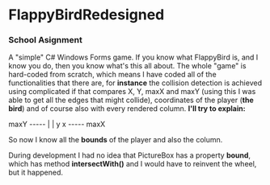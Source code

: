 # FlappyBirdRedesigned
### School Asignment  

A "simple" C# Windows Forms game. If you know what FlappyBird is, and I know you do, then you know what's this all about.
The whole "game" is hard-coded from scratch, which means I have coded all of the functionalities that there are, for **instance** the collision detection is achieved using complicated if that compares X, Y, maxX and maxY (using this I was able to get all the edges that might collide), coordinates of the player (**the bird**) and of course also with every rendered column. **I'll try to explain:** 
  
maxY ----- 
     |   |
 y x ----- maxX
   
So now I know all the **bounds** of the player and also the column. 
  
During development I had no idea that PictureBox has a property **bound**, which has method **intersectWith()** and I would have to reinvent the wheel, but it happened.
  
